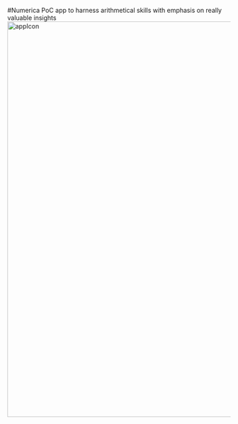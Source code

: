 #Numerica
PoC app to harness arithmetical skills with emphasis on really valuable insights
<img width="891" alt="appIcon" src="https://github.com/user-attachments/assets/35b5b7a3-faed-4488-b058-11c6be135805">

